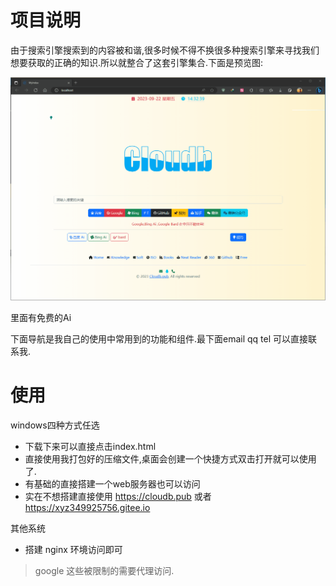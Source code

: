 # 项目说明

由于搜索引擎搜索到的内容被和谐,很多时候不得不换很多种搜索引擎来寻找我们想要获取的正确的知识.所以就整合了这套引擎集合.下面是预览图:

![search](.README.assets/search.gif)

里面有免费的Ai

下面导航是我自己的使用中常用到的功能和组件.最下面email qq tel 可以直接联系我.

# 使用

windows四种方式任选

- 下载下来可以直接点击index.html 
- 直接使用我打包好的压缩文件,桌面会创建一个快捷方式双击打开就可以使用了.
- 有基础的直接搭建一个web服务器也可以访问
- 实在不想搭建直接使用 https://cloudb.pub  或者 https://xyz349925756.gitee.io

其他系统

- 搭建 nginx 环境访问即可

> google  这些被限制的需要代理访问.